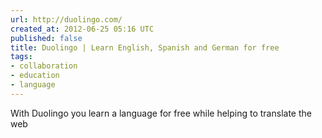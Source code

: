 ```yaml
---
url: http://duolingo.com/
created_at: 2012-06-25 05:16 UTC
published: false
title: Duolingo | Learn English, Spanish and German for free
tags:
- collaboration
- education
- language
---
```


With Duolingo you learn a language for free
while helping to translate the web
